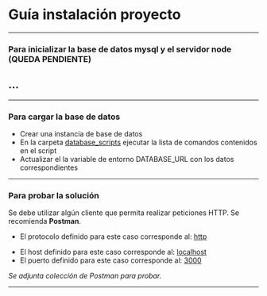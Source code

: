 # Guía instalación proyecto

---

### **Para inicializar la base de datos mysql y el servidor node (QUEDA PENDIENTE)**

## ...

---

### **Para cargar la base de datos**

- Crear una instancia de base de datos
- En la carpeta <u>database_scripts</u> ejecutar la lista de comandos contenidos en el script
- Actualizar el la variable de entorno DATABASE_URL con los datos correspondientes

---

### **Para probar la solución**

Se debe utilizar algún cliente que permita realizar peticiones HTTP. Se recomienda **Postman**.

- El protocolo definido para este caso corresponde al: <u>http</u>

* El host definido para este caso corresponde al: <u>localhost</u>
* El puerto definido para este caso corresponde al: <u>3000</u>

_Se adjunta colección de Postman para probar._

---
